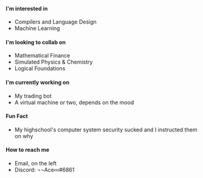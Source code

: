#### I'm interested in
* Compilers and Language Design
* Machine Learning

#### I'm looking to collab on
* Mathematical Finance
* Simulated Physics & Chemistry
* Logical Foundations

#### I'm currently working on
* My trading bot
* A virtual machine or two, depends on the mood

#### Fun Fact
* My highschool's computer system security sucked and I instructed them on why

#### How to reach me
* Email, on the left
* Discord: ¬¬Ace💤#6861
